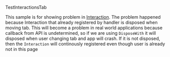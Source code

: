 TestInteractionsTab

This sample is for showing problem in [Interaction](https://reactiveui.net/docs/handbook/interactions/). The problem happened because Interaction that already registered by handler is disposed when moving tab. This will become a problem in real world applications because callback from API is undetermined, so if we are using `DisposeWith` it will disposed when user changing tab and app will crash. If it is not disposed, then the `Interaction` will continously registered even though user is already not in this page
